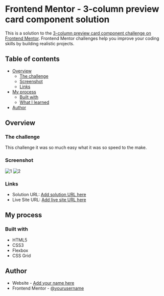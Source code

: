 # Frontend Mentor - 3-column preview card component solution

This is a solution to the [3-column preview card component challenge on Frontend Mentor](https://www.frontendmentor.io/challenges/3column-preview-card-component-pH92eAR2-). Frontend Mentor challenges help you improve your coding skills by building realistic projects. 

## Table of contents

- [Overview](#overview)
  - [The challenge](#the-challenge)
  - [Screenshot](#screenshot)
  - [Links](#links)
- [My process](#my-process)
  - [Built with](#built-with)
  - [What I learned](#what-i-learned)
- [Author](#author)

## Overview

### The challenge
This challenge it was so much easy what it was so speed to the make.

### Screenshot

![1](./screenshots/Screenshot_desktop.png)
![2](./screenshots/Screenshot_Mobile.png)

### Links

- Solution URL: [Add solution URL here](https://your-solution-url.com)
- Live Site URL: [Add live site URL here](https://emilyfelicio.github.io/3columns/3columns/)

## My process

### Built with

- HTML5
- CSS3
- Flexbox
- CSS Grid

## Author

- Website - [Add your name here](https://www.your-site.com)
- Frontend Mentor - [@yourusername](https://www.frontendmentor.io/profile/yourusername)
